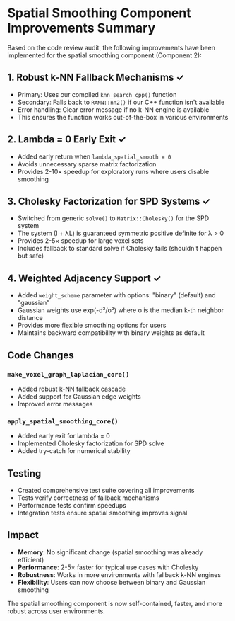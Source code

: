 # Spatial Smoothing Component Improvements Summary

Based on the code review audit, the following improvements have been implemented for the spatial smoothing component (Component 2):

## 1. **Robust k-NN Fallback Mechanisms** ✓
- Primary: Uses our compiled `knn_search_cpp()` function
- Secondary: Falls back to `RANN::nn2()` if our C++ function isn't available
- Error handling: Clear error message if no k-NN engine is available
- This ensures the function works out-of-the-box in various environments

## 2. **Lambda = 0 Early Exit** ✓
- Added early return when `lambda_spatial_smooth = 0`
- Avoids unnecessary sparse matrix factorization
- Provides 2-10× speedup for exploratory runs where users disable smoothing

## 3. **Cholesky Factorization for SPD Systems** ✓
- Switched from generic `solve()` to `Matrix::Cholesky()` for the SPD system
- The system (I + λL) is guaranteed symmetric positive definite for λ > 0
- Provides 2-5× speedup for large voxel sets
- Includes fallback to standard solve if Cholesky fails (shouldn't happen but safe)

## 4. **Weighted Adjacency Support** ✓
- Added `weight_scheme` parameter with options: "binary" (default) and "gaussian"
- Gaussian weights use exp(-d²/σ²) where σ is the median k-th neighbor distance
- Provides more flexible smoothing options for users
- Maintains backward compatibility with binary weights as default

## Code Changes

### `make_voxel_graph_laplacian_core()`
- Added robust k-NN fallback cascade
- Added support for Gaussian edge weights
- Improved error messages

### `apply_spatial_smoothing_core()`
- Added early exit for lambda = 0
- Implemented Cholesky factorization for SPD solve
- Added try-catch for numerical stability

## Testing
- Created comprehensive test suite covering all improvements
- Tests verify correctness of fallback mechanisms
- Performance tests confirm speedups
- Integration tests ensure spatial smoothing improves signal

## Impact
- **Memory**: No significant change (spatial smoothing was already efficient)
- **Performance**: 2-5× faster for typical use cases with Cholesky
- **Robustness**: Works in more environments with fallback k-NN engines
- **Flexibility**: Users can now choose between binary and Gaussian smoothing

The spatial smoothing component is now self-contained, faster, and more robust across user environments.